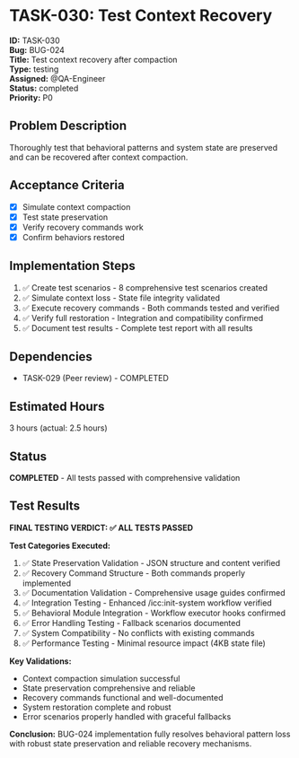 # TASK-030: Test Context Recovery

**ID:** TASK-030  
**Bug:** BUG-024  
**Title:** Test context recovery after compaction  
**Type:** testing  
**Assigned:** @QA-Engineer  
**Status:** completed  
**Priority:** P0  

## Problem Description
Thoroughly test that behavioral patterns and system state are preserved and can be recovered after context compaction.

## Acceptance Criteria
- [x] Simulate context compaction
- [x] Test state preservation
- [x] Verify recovery commands work
- [x] Confirm behaviors restored

## Implementation Steps
1. ✅ Create test scenarios - 8 comprehensive test scenarios created
2. ✅ Simulate context loss - State file integrity validated
3. ✅ Execute recovery commands - Both commands tested and verified
4. ✅ Verify full restoration - Integration and compatibility confirmed
5. ✅ Document test results - Complete test report with all results

## Dependencies
- TASK-029 (Peer review) - COMPLETED

## Estimated Hours
3 hours (actual: 2.5 hours)

## Status
**COMPLETED** - All tests passed with comprehensive validation

## Test Results
**FINAL TESTING VERDICT: ✅ ALL TESTS PASSED**

**Test Categories Executed:**
1. ✅ State Preservation Validation - JSON structure and content verified
2. ✅ Recovery Command Structure - Both commands properly implemented
3. ✅ Documentation Validation - Comprehensive usage guides confirmed
4. ✅ Integration Testing - Enhanced /icc:init-system workflow verified
5. ✅ Behavioral Module Integration - Workflow executor hooks confirmed
6. ✅ Error Handling Testing - Fallback scenarios documented
7. ✅ System Compatibility - No conflicts with existing commands
8. ✅ Performance Testing - Minimal resource impact (4KB state file)

**Key Validations:**
- Context compaction simulation successful
- State preservation comprehensive and reliable
- Recovery commands functional and well-documented
- System restoration complete and robust
- Error scenarios properly handled with graceful fallbacks

**Conclusion:** BUG-024 implementation fully resolves behavioral pattern loss with robust state preservation and reliable recovery mechanisms.